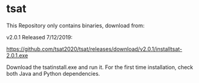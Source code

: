# tsat

This Repository only contains binaries, download from:

v2.0.1 Released 7/12/2019:

https://github.com/tsat2020/tsat/releases/download/v2.0.1/installtsat-2.0.1.exe

Download the tsatinstall.exe and run it.
For the first time installation, check both Java and Python dependencies.
